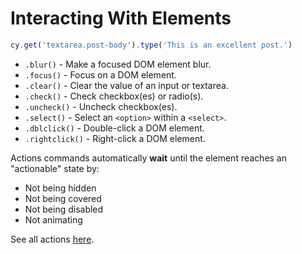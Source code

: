 # Interacting With Elements

```js
cy.get('textarea.post-body').type('This is an excellent post.')
```

- `.blur()` - Make a focused DOM element blur.
- `.focus()` - Focus on a DOM element.
- `.clear()` - Clear the value of an input or textarea.
- `.check()` - Check checkbox(es) or radio(s).
- `.uncheck()` - Uncheck checkbox(es).
- `.select()` - Select an `<option>` within a `<select>`.
- `.dblclick()` - Double-click a DOM element.
- `.rightclick()` - Right-click a DOM element.

Actions commands automatically **wait** until the element reaches an "actionable" state by:

- Not being hidden
- Not being covered
- Not being disabled
- Not animating

See all actions [here](https://docs.cypress.io/guides/core-concepts/interacting-with-elements).
